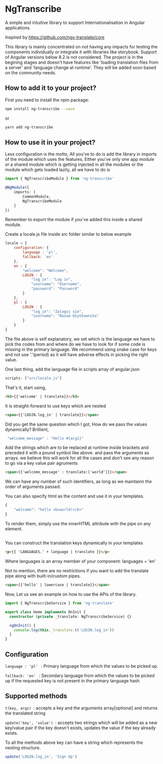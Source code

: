 # NgTranscribe

A simple and intuitive library to support Internationalisation in Angular applications.

Inspired by https://github.com/ngx-translate/core

This library is mainly concentrated on not having any impacts for testing the components individually or integrate it with libraries like storybook. Support of Angular versions below 8.2 is not considered. 
The project is in the begining stages and doesn't have features like 'loading translation files from a server' and 'language change at runtime'. They will be added soon based on the community needs.

## How to add it to your project?

First you need to install the npm package:

```sh
npm install ng-transcribe --save
```
or

```sh
yarn add ng-transcribe
```

## How to use it in your project?

Less configuration is the motto, All you've to do is add the library in imports of the module which uses the features. Either you've only one app module or a shared module which is getting injected in all the modules or the module which gets loaded lazily, all we have to do is

```ts
import { NgTranscribeModule } from 'ng-transcribe'

@NgModule({
    imports: [
        CommonModule,
        NgTranscribeModule
    ]
})

```

Remember to export the module if you've added this inside a shared module.

Create a locale.js file inside src folder similar to below example

```js
locale = {
    configuration: {
        language : 'pl',
        fallback: 'en'
    },
    en : {
        "welcome": "Welcome",
        LOGIN : {
            "log_in": "Log in",
            "username": "Username",
            "password": "Password"
        }
    },
    pl : {
        LOGIN : {
            "log_in": "Zaloguj sie",
            "username": "Nazwa Użytkownika"
        }
    }
}
```
The file above is self explanatory, we set which is the language we have to pick the codes from and where do we have to look for if some code is missing in the primary language. We recommend using snake case for keys and not use '.'(period) as it will have adverse effects in picking the right value.

One last thing, add the language file in scripts array of angular.json

```ts
scripts: ["src/locale.js"]
```

That's it, start using,

```html
<h3>{{'welcome' | translate}}</h3>
```

It is straight-forward to use keys which are nested

```html
<span>{{'LOGIN.log_in' | translate}}</span>
```

Did you get the same question which I got, How do we pass the values dynamically? Brillient,

```js
 "welcome_message" : "Hello #{arg1}"
```
Add the strings which are to be replaced at runtime inside brackets and preceded it with a pound symbol like above. and pass the arguments as arrays. we believe this will work for all the cases and don't see any reason to go via a key value pair agruments

```html
<span>{{'welcome_message' : translate:['world']}}</span>
```
We can have any number of such identifiers, as long as we maintainn the order of arguments passed.

You can also specify html as the content and use it in your templates.
```js
{
    "welcome": "hello <b>world!</b>"
}
```

To render them, simply use the innerHTML attribute with the pipe on any element.
<h2 [innerHTML]="'welcome' | translate"></h2>

You can construct the translation keys dynamically in your templates
```html
<p>{{ 'LANGUAGES.' + language | translate }}</p>
```
Where languages is an array member of your component:
languages = 'en'

Not to mention, there are no restrictions if you want to add the translate pipe along with built-in/custom pipes.
```html
<span>{{'hello' | lowercase | translate}}</span>
```

Now, Let us see an example on how to use the APIs of the library. 

```ts
import { NgTranscribeService } from 'ng-translate'

export class Home implements OnInit {
  constructor (private _translate: NgTranscribeService) {}

  ngOnInit() {
    console.log(this._translate.t('LOGIN.log_in'))
  }
}
```

## Configuration
`language : 'pl' ` : Primary language from which the values to be picked up.

`fallback: 'en' ` : Secondary language from which the values to be picked up if the requested key is not present in the primary language hash


## Supported methods

`t(key, args) `: accepts a key and the arguments array[optional] and returns the translated string

`update('key', 'value') `: accepts two strings which will be added as a new key/value pair if the key doesn't exists, updates the value if the key already exists.

To all the methods above key can have a string which represents the nesting structure. 
```js 
update('LOGIN.log_in', 'Sign Up')
```  
